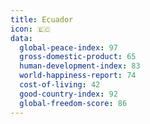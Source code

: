 ```yaml
---
title: Ecuador
icon: 🇪🇨
data:
  global-peace-index: 97
  gross-domestic-product: 65
  human-development-index: 83
  world-happiness-report: 74
  cost-of-living: 42
  good-country-index: 92
  global-freedom-score: 86
---
```

